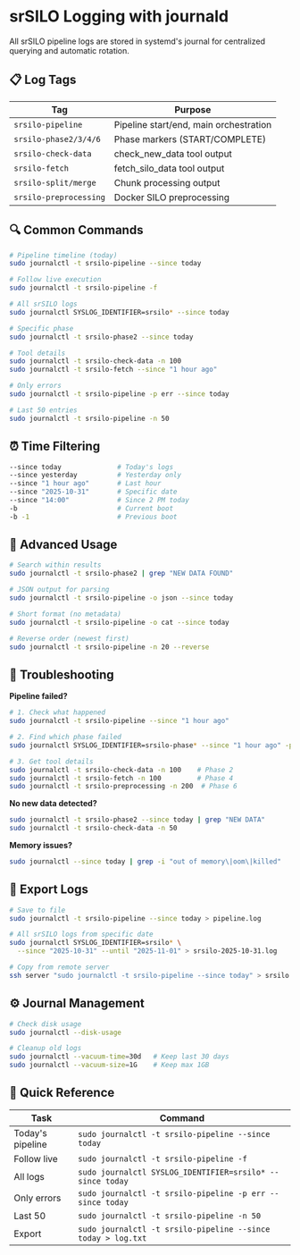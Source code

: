 # srSILO Logging with journald

All srSILO pipeline logs are stored in systemd's journal for centralized querying and automatic rotation.

## 📋 Log Tags

| Tag | Purpose |
|-----|---------|
| `srsilo-pipeline` | Pipeline start/end, main orchestration |
| `srsilo-phase2/3/4/6` | Phase markers (START/COMPLETE) |
| `srsilo-check-data` | check_new_data tool output |
| `srsilo-fetch` | fetch_silo_data tool output |
| `srsilo-split/merge` | Chunk processing output |
| `srsilo-preprocessing` | Docker SILO preprocessing |

## 🔍 Common Commands

```bash
# Pipeline timeline (today)
sudo journalctl -t srsilo-pipeline --since today

# Follow live execution
sudo journalctl -t srsilo-pipeline -f

# All srSILO logs
sudo journalctl SYSLOG_IDENTIFIER=srsilo* --since today

# Specific phase
sudo journalctl -t srsilo-phase2 --since today

# Tool details
sudo journalctl -t srsilo-check-data -n 100
sudo journalctl -t srsilo-fetch --since "1 hour ago"

# Only errors
sudo journalctl -t srsilo-pipeline -p err --since today

# Last 50 entries
sudo journalctl -t srsilo-pipeline -n 50
```

## ⏰ Time Filtering

```bash
--since today              # Today's logs
--since yesterday          # Yesterday only
--since "1 hour ago"       # Last hour
--since "2025-10-31"       # Specific date
--since "14:00"            # Since 2 PM today
-b                         # Current boot
-b -1                      # Previous boot
```

## 🔎 Advanced Usage

```bash
# Search within results
sudo journalctl -t srsilo-phase2 | grep "NEW DATA FOUND"

# JSON output for parsing
sudo journalctl -t srsilo-pipeline -o json --since today

# Short format (no metadata)
sudo journalctl -t srsilo-pipeline -o cat --since today

# Reverse order (newest first)
sudo journalctl -t srsilo-pipeline -n 20 --reverse
```

## 🚨 Troubleshooting

**Pipeline failed?**
```bash
# 1. Check what happened
sudo journalctl -t srsilo-pipeline --since "1 hour ago"

# 2. Find which phase failed
sudo journalctl SYSLOG_IDENTIFIER=srsilo-phase* --since "1 hour ago" -p err

# 3. Get tool details
sudo journalctl -t srsilo-check-data -n 100    # Phase 2
sudo journalctl -t srsilo-fetch -n 100         # Phase 4
sudo journalctl -t srsilo-preprocessing -n 200  # Phase 6
```

**No new data detected?**
```bash
sudo journalctl -t srsilo-phase2 --since today | grep "NEW DATA"
sudo journalctl -t srsilo-check-data -n 50
```

**Memory issues?**
```bash
sudo journalctl --since today | grep -i "out of memory\|oom\|killed"
```

## 💾 Export Logs

```bash
# Save to file
sudo journalctl -t srsilo-pipeline --since today > pipeline.log

# All srSILO logs from specific date
sudo journalctl SYSLOG_IDENTIFIER=srsilo* \
  --since "2025-10-31" --until "2025-11-01" > srsilo-2025-10-31.log

# Copy from remote server
ssh server "sudo journalctl -t srsilo-pipeline --since today" > srsilo.log
```

## ⚙️ Journal Management

```bash
# Check disk usage
sudo journalctl --disk-usage

# Cleanup old logs
sudo journalctl --vacuum-time=30d   # Keep last 30 days
sudo journalctl --vacuum-size=1G    # Keep max 1GB
```

## 🎯 Quick Reference

| Task | Command |
|------|---------|
| Today's pipeline | `sudo journalctl -t srsilo-pipeline --since today` |
| Follow live | `sudo journalctl -t srsilo-pipeline -f` |
| All logs | `sudo journalctl SYSLOG_IDENTIFIER=srsilo* --since today` |
| Only errors | `sudo journalctl -t srsilo-pipeline -p err --since today` |
| Last 50 | `sudo journalctl -t srsilo-pipeline -n 50` |
| Export | `sudo journalctl -t srsilo-pipeline --since today > log.txt` |
